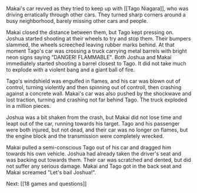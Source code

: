 Makai's car revved as they tried to keep up with [[Tago Niagara]], who was driving erratically through other cars. They turned sharp corners around a busy neighborhood, barely missing other cars and people.

Makai closed the distance between them, but Tago kept pressing on. Joshua started shooting at their wheels to try and stop them.
Their bumpers slammed, the wheels screeched leaving rubber marks behind. At that moment Tago's car was crossing a truck carrying metal barrels with bright neon signs saying "DANGER! FLAMMABLE". Both Joshua and Makai immediately started shooting a barrel closest to Tago. It did not take much to explode with a violent bang and a giant ball of fire.

Tago's windshield was engulfed in flames, and his car was blown out of control, turning violently and then spinning out of controll, then crashing against a concrete wall. Makai's car was also pushed by the shockwave and lost traction, turning and crashing not far behind Tago. The truck exploded in a million pieces.

Joshua was a bit shaken from the crash, but Makai did not lose time and leapt out of the car, running towards his target. Tago and his passenger were both injured, but not dead, and their car was no longer on flames, but the engine block and the transmission were completely wrecked. 

Makai pulled a semi-conscious Tago out of his car and dragged him towards his own vehicle. Joshua had already taken the driver's seat and was backing out towards them. Their car was scratched and dented, but did not suffer any serious damage. Makai and Tago got in the back seat and Makai screamed "Let's bail Joshua!".

Next: [[18 games and questions]]
